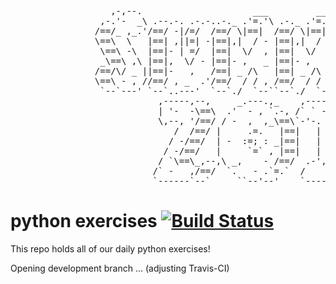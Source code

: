 <pre>
                   ,-,--.                     ___         ___      ,----.
                 ,-.'-  _\ .--.-. .-.-..-._ .'=.'\ .-._ .'=.'\  ,-.--` , \  .-.,.---.
                /==/_ ,_.'/==/ -|/=/  /==/ \|==|  /==/ \|==|  ||==|-  _.-` /==/  `   \
                \==\  \   |==| ,||=| -|==|,|  / - |==|,|  / - ||==|   `.-.|==|-, .=., |
                 \==\ -\  |==|- | =/  |==|  \/  , |==|  \/  , /==/_ ,    /|==|   '='  /
                 _\==\ ,\ |==|,  \/ - |==|- ,   _ |==|- ,   _ |==|    .-' |==|- ,   .'
                /==/\/ _ ||==|-   ,   /==| _ /\   |==| _ /\   |==|_  ,`-._|==|_  . ,'.
                \==\ - , //==/ , _  .'/==/  / / , /==/  / / , /==/ ,     //==/  /\ ,  )
                 `--`---' `--`..---'  `--`./  `--``--`./  `--``--`-----`` `--`-`--`--'
                            ,-----,--,     _.---.,_    ,-----.--.  ,---.--.
                            | '-  -\==\  .'  - , `.-, /` ` - /==/ /  -_ \==\
                            \,--, '/==/ / -  ,  ,_\==\`-'-. -|==| |` / \/==/
                               /  /==/ |     .=.   |==|   | `|==|  \ \ /==/
                              / -/==/  | -  :=; : _|==|   | -|==|  /  \==/
                             / -/==/   |     `=` , |==|   | `|==| /. / \==\
                            / `\==\_,--,\ _,    - /==/  .-','|==|| _ \_/\==\
                           /` -   ,/==/  `.   - .`=.`  /     \==\\ . -  /==/
                           `------`--`     ``--'--'    `-----`---`'----`--`
</pre>

# python exercises [![Build Status](https://travis-ci.com/bmazey/python_exercises.svg?branch=development)](https://travis-ci.com/bmazey/python_exercises)
This repo holds all of our daily python exercises!

Opening development branch ... (adjusting Travis-CI)
